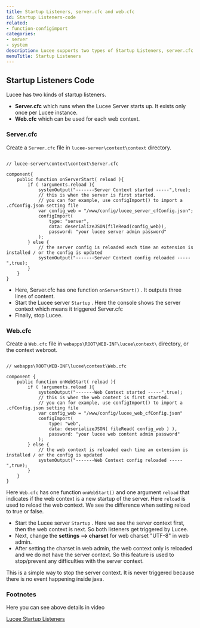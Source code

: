 ```yaml
---
title: Startup Listeners, server.cfc and web.cfc
id: Startup Listeners-code
related:
- function-configimport
categories:
- server
- system
description: Lucee supports two types of Startup Listeners, server.cfc and web.cfc
menuTitle: Startup Listeners
---
```


## Startup Listeners Code ##

Lucee has two kinds of startup listeners.

- **Server.cfc** which runs when the Lucee Server starts up. It exists only once per Lucee instance.
- **Web.cfc** which can be used for each web context.

### Server.cfc ###

Create a `Server.cfc` file in `lucee-server\context\context` directory.

```lucee

// lucee-server\context\context\Server.cfc

component{
	public function onServerStart( reload ){
		if ( !arguments.reload ){
			systemOutput("-------Server Context started -----",true);
			// this is when the server is first started.
			// you can for example, use configImport() to import a  .cfConfig.json setting file
			var config_web = "/www/config/lucee_server_cfConfig.json";
			configImport(
				type: "server",
				data: deserializeJSON(fileRead(config_web)),
				password: "your lucee server admin password"
			);
		} else {
			// the server config is reloaded each time an extension is installed / or the config is updated
			systemOutput("-------Server Context config reloaded -----",true);
		}
	}
}
```

- Here, Server.cfc has one function ``onServerStart()`` . It outputs three lines of content.
- Start the Lucee server ``Startup`` . Here the console shows the server context which means it triggered Server.cfc
- Finally, stop Lucee.

### Web.cfc ###

Create a `Web.cfc` file in `webapps\ROOT\WEB-INF\lucee\context\` directory, or the context webroot.

```lucee

// webapps\ROOT\WEB-INF\lucee\context\Web.cfc

component {
	public function onWebStart( reload ){
		if ( !arguments.reload ){
			systemOutput("-------Web Context started -----",true);
			// this is when the web content is first started.
			// you can for example, use configImport() to import a .cfConfig.json setting file
			var config_web = "/www/config/lucee_web_cfConfig.json"
			configImport(
				type: "web",
				data: deserializeJSON( fileRead( config_web ) ),
				password: "your lucee web content admin password"
			);
		} else {
			// the web context is reloaded each time an extension is installed / or the config is updated
			systemOutput("-------Web Context config reloaded -----",true);
		}
	}
}
```

Here `Web.cfc` has one function ``onWebStart()`` and one argument ``reload`` that indicates if the web context is a new startup of the server. Here ``reload`` is used to reload the web context. We see the difference when setting reload to true or false.

- Start the Lucee server ``Startup`` . Here we see the server context first, then the web context is next. So both listeners get triggered by Lucee.
- Next, change the **settings --> charset** for web charset "UTF-8" in web admin.
- After setting the charset in web admin, the web context only is reloaded and we do not have the server context. So this feature is used to stop/prevent any difficulties with the server context.

This is a simple way to stop the server context. It is never triggered because there is no event happening inside java.

### Footnotes ###

Here you can see above details in video

[Lucee Startup Listeners](https://youtu.be/b1MWLwkKdLE)
